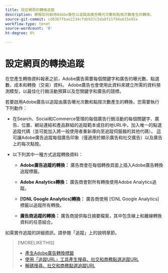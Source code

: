 ```yaml
---
title: 設定網頁的轉換追蹤
description: 瞭解如何啟用Adobe廣告以追蹤由廣告曝光次數和點按次數產生的轉換。
source-git-commit: cd8367fbae2234cfdb937c5da8f21f94a615e92a
workflow-type: tm+mt
source-wordcount: '0'
ht-degree: 0%

---
```


# 設定網頁的轉換追蹤

<!-- I don't think this is necessary here -- we already have a bullet point in the implementation overview -- so removing from TOC. -->

在您產生轉換資料報表之前，Adobe廣告需要每個關鍵字和廣告的曝光數、點選數、成本和轉換（交易）資料。 Adobe廣告也會使用此資料來建立所需的資料預測模型，以最佳化行銷活動預算以及您關鍵字和廣告的競標。

若要啟用Adobe廣告以追蹤由廣告曝光次數和點按次數產生的轉換，您需要執行下列動作：

* 在Search、Social和Commerce管理的每個廣告行銷活動的每個關鍵字、廣告、位置、網站連結和產品群組的追蹤範本或目的地URL中，加入唯一的點選追蹤代碼（並可能加入將一般使用者重新導向至追蹤伺服器的其他代碼）。 這可讓Adobe廣告追蹤每個廣告印象（僅適用於顯示廣告和社交廣告）以及廣告上的每次點按。

* 以下列其中一種方式追蹤轉換資料：

   * **Adobe廣告追蹤的轉換：** 廣告商會在每個轉換頁面上插入Adobe廣告轉換追蹤標籤。

   * **Adobe Analytics轉換：** 廣告商會對所有轉換使用Adobe Analytics追蹤。

   * **[!DNL Google Analytics]轉換：** 廣告商使用 [!DNL Google Analytics] 標籤以追蹤所有轉換。

   * **廣告商追蹤的轉換：** 廣告商提供每日摘要檔案，其中包含線上和離線轉換資料的任意組合。

如需實作追蹤的詳細資訊，請參閱「追蹤」上的說明章節。

>[!MORELIKETHIS]
>
>* [產生Adobe廣告轉換標籤](/help/search-social-commerce/tools/conversion-tag-generate.md)
>* [使用「追蹤URL」工具產生搜尋、社交和商務點選追蹤URL](/help/search-social-commerce/tools/click-tracking-url-generate.md)
>* [解碼搜尋、社交和商務點選追蹤URL](/help/search-social-commerce/tools/click-tracking-url-decode.md)

